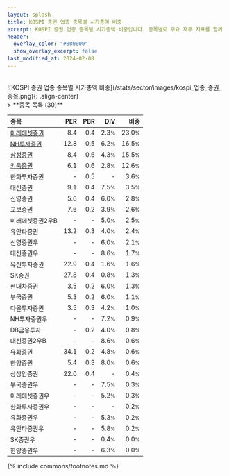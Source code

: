 ```yaml
---
layout: splash
title: KOSPI 증권 업종 종목별 시가총액 비중
excerpt: KOSPI 증권 업종 종목별 시가총액 비중입니다. 종목별로 주요 재무 지표를 함께 표시합니다.
header:
  overlay_color: "#800000"
  show_overlay_excerpt: false
last_modified_at: 2024-02-08
---
```

<br>
![KOSPI 증권 업종 종목별 시가총액 비중](/stats/sector/images/kospi_업종_증권_종목.png){: .align-center}
<br>
> **종목 목록 (30)**<a id="list"></a>

| **종목** | **PER** | **PBR** | **DIV** | **비중** |
| :------- | ------: | ------: | ------: | -------: |
| [미래에셋증권](/006800/) | 8.4 | 0.4 | 2.3<small>%</small> | 23.0<small>%</small> |
| [NH투자증권](/005940/) | 12.8 | 0.5 | 6.2<small>%</small> | 16.5<small>%</small> |
| [삼성증권](/016360/) | 8.4 | 0.6 | 4.3<small>%</small> | 15.5<small>%</small> |
| [키움증권](/039490/) | 6.1 | 0.6 | 2.8<small>%</small> | 12.6<small>%</small> |
| 한화투자증권 | - | 0.5 | - | 3.6<small>%</small> |
| 대신증권 | 9.1 | 0.4 | 7.5<small>%</small> | 3.5<small>%</small> |
| 신영증권 | 5.6 | 0.4 | 6.0<small>%</small> | 2.8<small>%</small> |
| 교보증권 | 7.6 | 0.2 | 3.9<small>%</small> | 2.6<small>%</small> |
| 미래에셋증권2우B | - | - | 5.0<small>%</small> | 2.5<small>%</small> |
| 유안타증권 | 13.2 | 0.3 | 4.0<small>%</small> | 2.4<small>%</small> |
| 신영증권우 | - | - | 6.0<small>%</small> | 2.1<small>%</small> |
| 대신증권우 | - | - | 8.6<small>%</small> | 1.7<small>%</small> |
| 유진투자증권 | 22.9 | 0.4 | 1.6<small>%</small> | 1.6<small>%</small> |
| SK증권 | 27.8 | 0.4 | 0.8<small>%</small> | 1.3<small>%</small> |
| 현대차증권 | 3.5 | 0.2 | 6.0<small>%</small> | 1.3<small>%</small> |
| 부국증권 | 5.3 | 0.2 | 6.0<small>%</small> | 1.1<small>%</small> |
| 다올투자증권 | 3.5 | 0.3 | 4.2<small>%</small> | 1.0<small>%</small> |
| NH투자증권우 | - | - | 7.2<small>%</small> | 0.9<small>%</small> |
| DB금융투자 | - | 0.2 | 4.0<small>%</small> | 0.8<small>%</small> |
| 대신증권2우B | - | - | 8.6<small>%</small> | 0.6<small>%</small> |
| 유화증권 | 34.1 | 0.2 | 4.8<small>%</small> | 0.6<small>%</small> |
| 한양증권 | 5.4 | 0.3 | 8.0<small>%</small> | 0.6<small>%</small> |
| 상상인증권 | 22.0 | 0.4 | - | 0.4<small>%</small> |
| 부국증권우 | - | - | 7.5<small>%</small> | 0.3<small>%</small> |
| 미래에셋증권우 | - | - | 5.2<small>%</small> | 0.3<small>%</small> |
| 한화투자증권우 | - | - | - | 0.2<small>%</small> |
| 유화증권우 | - | - | 5.3<small>%</small> | 0.2<small>%</small> |
| 유안타증권우 | - | - | 5.8<small>%</small> | 0.2<small>%</small> |
| SK증권우 | - | - | 0.4<small>%</small> | 0.0<small>%</small> |
| 한양증권우 | - | - | 6.3<small>%</small> | 0.0<small>%</small> |

{% include commons/footnotes.md %}
